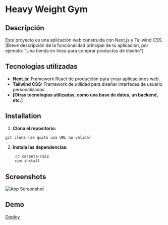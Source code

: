 # Heavy Weight Gym

## Descripción

Este proyecto es una aplicación web construida con Next.js y Tailwind CSS. [Breve descripción de la funcionalidad principal de tu aplicación, por ejemplo: "Una tienda en línea para comprar productos de diseño"]

## Tecnologías utilizadas

- **Next.js:** Framework React de producción para crear aplicaciones web.
- **Tailwind CSS:** Framework de utilidad para diseñar interfaces de usuario personalizadas.
- **[Otras tecnologías utilizadas, como una base de datos, un backend, etc.]**

## Installation

1.  **Clona el repositorio:**

```bash
git clone [se quitó una URL no válida]
```

2. **Instala las dependencias:**
   ```bash
    cd carpeta-raiz
    npm install
   ```

## Screenshots

![App Screenshot](https://res-console.cloudinary.com/dymu6nbdd/thumbnails/v1/image/upload/v1722385177/R3ltV2ViL2ltYWdlbl8yMDI0LTA3LTMwXzIxMTkzNDEyOF9sdmY5dHg=/drilldown)

## Demo

[Deploy](https://joaquinhacosta.github.io/gymPage/)
